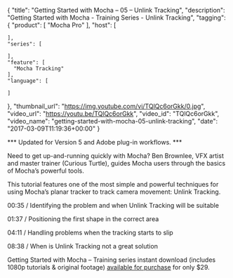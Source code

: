 {
  "title": "Getting Started with Mocha – 05 – Unlink Tracking",
  "description": "Getting Started with Mocha - Training Series - Unlink Tracking",
  "tagging": {
    "product": [
      "Mocha Pro"
    ],
    "host": [

    ],
    "series": [

    ],
    "feature": [
      "Mocha Tracking"
    ],
    "language": [

    ]
  },
  "thumbnail_url": "https://img.youtube.com/vi/TQlQc6orGkk/0.jpg",
  "video_url": "https://youtu.be/TQlQc6orGkk",
  "video_id": "TQlQc6orGkk",
  "video_name": "getting-started-with-mocha-05-unlink-tracking",
  "date": "2017-03-09T11:19:36+00:00"
}

*** Updated for Version 5 and Adobe plug-in workflows. ***

Need to get up-and-running quickly with Mocha? Ben Brownlee, VFX artist and master trainer (Curious Turtle), guides Mocha users through the basics of Mocha’s powerful tools.

This tutorial features one of the most simple and powerful techniques for using Mocha’s planar tracker to track camera movement: Unlink Tracking.

00:35 / Identifying the problem and when Unlink Tracking will be suitable

01:37 / Positioning the first shape in the correct area

04:11 / Handling problems when the tracking starts to slip

08:38 / When is Unlink Tracking not a great solution

Getting Started with Mocha – Training series instant download (includes 1080p tutorials & original footage) [available for purchase](/store/?product=getting-started-with-Mocha-pro) for only $29.
